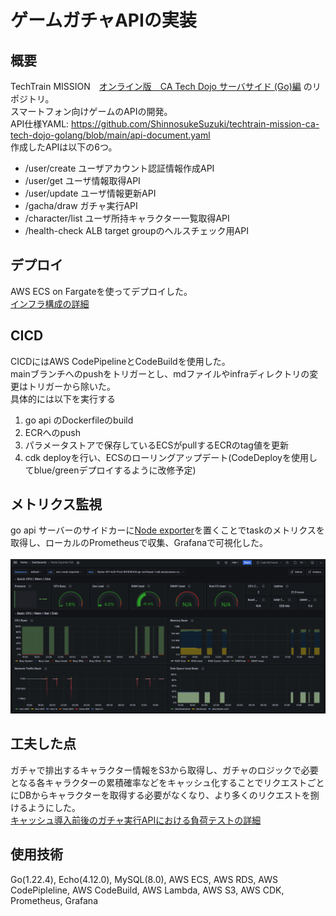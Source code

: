 # ゲームガチャAPIの実装

## 概要
TechTrain MISSION　[オンライン版　CA Tech Dojo サーバサイド (Go)編](https://techtrain.dev/missions/12) のリポジトリ。<br>
スマートフォン向けゲームのAPIの開発。<br>
API仕様YAML: https://github.com/ShinnosukeSuzuki/techtrain-mission-ca-tech-dojo-golang/blob/main/api-document.yaml<br>
作成したAPIは以下の6つ。<br>
- /user/create ユーザアカウント認証情報作成API
- /user/get ユーザ情報取得API
- /user/update ユーザ情報更新API
- /gacha/draw ガチャ実行API
- /character/list ユーザ所持キャラクター一覧取得API
- /health-check ALB target groupのヘルスチェック用API

## デプロイ
AWS ECS on Fargateを使ってデプロイした。<br>
[インフラ構成の詳細](https://github.com/ShinnosukeSuzuki/techtrain-mission-ca-tech-dojo-golang/blob/main/infra/game-api-infrastructure/README.md)
## CICD
CICDにはAWS CodePipelineとCodeBuildを使用した。<br>
mainブランチへのpushをトリガーとし、mdファイルやinfraディレクトリの変更はトリガーから除いた。<br>
具体的には以下を実行する
1. go api のDockerfileのbuild
2. ECRへのpush
3. パラメータストアで保存しているECSがpullするECRのtag値を更新
4. cdk deployを行い、ECSのローリングアップデート(CodeDeployを使用してblue/greenデプロイするように改修予定)
## メトリクス監視
go api サーバーのサイドカーに[Node exporter](https://github.com/prometheus/node_exporter)を置くことでtaskのメトリクスを取得し、ローカルのPrometheusで収集、Grafanaで可視化した。<br>
<br>
![alt text](infra/observation/grafana/grafana.png)

## 工夫した点
ガチャで排出するキャラクター情報をS3から取得し、ガチャのロジックで必要となる各キャラクターの累積確率などをキャッシュ化することでリクエストごとにDBからキャラクターを取得する必要がなくなり、より多くのリクエストを捌けるようにした。<br>
[キャッシュ導入前後のガチャ実行APIにおける負荷テストの詳細](https://github.com/ShinnosukeSuzuki/techtrain-mission-ca-tech-dojo-golang/blob/main/infra/performance-test/README.md)

## 使用技術
Go(1.22.4), Echo(4.12.0), MySQL(8.0), AWS ECS, AWS RDS, AWS CodePipleline, AWS CodeBuild, AWS Lambda, AWS S3, AWS CDK, Prometheus, Grafana
